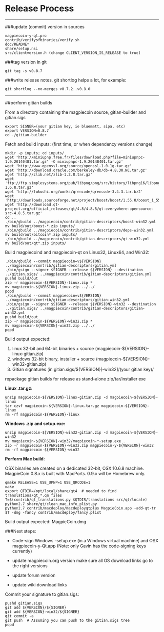 Release Process
====================

* * *

###update (commit) version in sources


	magpiecoin-y-qt.pro
	contrib/verifysfbinaries/verify.sh
	doc/README*
	share/setup.nsi
	src/clientversion.h (change CLIENT_VERSION_IS_RELEASE to true)

###tag version in git

	git tag -s v0.8.7

###write release notes. git shortlog helps a lot, for example:

	git shortlog --no-merges v0.7.2..v0.8.0

* * *

##perform gitian builds

 From a directory containing the magpiecoin source, gitian-builder and gitian.sigs
  
	export SIGNER=(your gitian key, ie bluematt, sipa, etc)
	export VERSION=0.8.7
	cd ./gitian-builder

 Fetch and build inputs: (first time, or when dependency versions change)

	mkdir -p inputs; cd inputs/
	wget 'http://miniupnp.free.fr/files/download.php?file=miniupnpc-1.9.20140401.tar.gz' -O miniupnpc-1.9.20140401.tar.gz'
	wget 'http://www.openssl.org/source/openssl-1.0.1g.tar.gz'
	wget 'http://download.oracle.com/berkeley-db/db-4.8.30.NC.tar.gz'
	wget 'http://zlib.net/zlib-1.2.8.tar.gz'
	wget 'ftp://ftp.simplesystems.org/pub/libpng/png/src/history/libpng16/libpng-1.6.8.tar.gz'
	wget 'http://fukuchi.org/works/qrencode/qrencode-3.4.3.tar.bz2'
	wget 'http://downloads.sourceforge.net/project/boost/boost/1.55.0/boost_1_55_0.tar.bz2'
	wget 'http://download.qt-project.org/official_releases/qt/4.8/4.8.5/qt-everywhere-opensource-src-4.8.5.tar.gz'
	cd ..
	./bin/gbuild ../magpiecoin/contrib/gitian-descriptors/boost-win32.yml
	mv build/out/boost-*.zip inputs/
	./bin/gbuild ../magpiecoin/contrib/gitian-descriptors/deps-win32.yml
	mv build/out/bitcoin*.zip inputs/
	./bin/gbuild ../magpiecoin/contrib/gitian-descriptors/qt-win32.yml
	mv build/out/qt*.zip inputs/

 Build magpiecoind and magpiecoin-qt on Linux32, Linux64, and Win32:
  
	./bin/gbuild --commit magpiecoin=v${VERSION} ../magpiecoin/contrib/gitian-descriptors/gitian.yml
	./bin/gsign --signer $SIGNER --release ${VERSION} --destination ../gitian.sigs/ ../magpiecoin/contrib/gitian-descriptors/gitian.yml
	pushd build/out
	zip -r magpiecoin-${VERSION}-linux.zip *
	mv magpiecoin-${VERSION}-linux.zip ../../
	popd
	./bin/gbuild --commit magpiecoin=v${VERSION} ../magpiecoin/contrib/gitian-descriptors/gitian-win32.yml
	./bin/gsign --signer $SIGNER --release ${VERSION}-win32 --destination ../gitian.sigs/ ../magpiecoin/contrib/gitian-descriptors/gitian-win32.yml
	pushd build/out
	zip -r magpiecoin-${VERSION}-win32.zip *
	mv magpiecoin-${VERSION}-win32.zip ../../
	popd

  Build output expected:

  1. linux 32-bit and 64-bit binaries + source (magpiecoin-${VERSION}-linux-gitian.zip)
  2. windows 32-bit binary, installer + source (magpiecoin-${VERSION}-win32-gitian.zip)
  3. Gitian signatures (in gitian.sigs/${VERSION}[-win32]/(your gitian key)/

repackage gitian builds for release as stand-alone zip/tar/installer exe

**Linux .tar.gz:**

	unzip magpiecoin-${VERSION}-linux-gitian.zip -d magpiecoin-${VERSION}-linux
	tar czvf magpiecoin-${VERSION}-linux.tar.gz magpiecoin-${VERSION}-linux
	rm -rf magpiecoin-${VERSION}-linux

**Windows .zip and setup.exe:**

	unzip magpiecoin-${VERSION}-win32-gitian.zip -d magpiecoin-${VERSION}-win32
	mv magpiecoin-${VERSION}-win32/magpiecoin-*-setup.exe .
	zip -r magpiecoin-${VERSION}-win32.zip magpiecoin-y-${VERSION}-win32
	rm -rf magpiecoin-${VERSION}-win32

**Perform Mac build:**

  OSX binaries are created on a dedicated 32-bit, OSX 10.6.8 machine.
  MagpieCoin 0.8.x is built with MacPorts.  0.9.x will be Homebrew only.

	qmake RELEASE=1 USE_UPNP=1 USE_QRCODE=1
	make
	export QTDIR=/opt/local/share/qt4  # needed to find translations/qt_*.qm files
	T=$(contrib/qt_translations.py $QTDIR/translations src/qt/locale)
	python2.7 share/qt/clean_mac_info_plist.py
	python2.7 contrib/macdeploy/macdeployqtplus MagpieCoin.app -add-qt-tr $T -dmg -fancy contrib/macdeploy/fancy.plist

 Build output expected: MagpieCoin.dmg

###Next steps:

* Code-sign Windows -setup.exe (in a Windows virtual machine) and
  OSX magpiecoin-y-Qt.app (Note: only Gavin has the code-signing keys currently)

* update magpiecoin.org version
  make sure all OS download links go to the right versions

* update forum version

* update wiki download links

Commit your signature to gitian.sigs:

	pushd gitian.sigs
	git add ${VERSION}/${SIGNER}
	git add ${VERSION}-win32/${SIGNER}
	git commit -a
	git push  # Assuming you can push to the gitian.sigs tree
	popd

